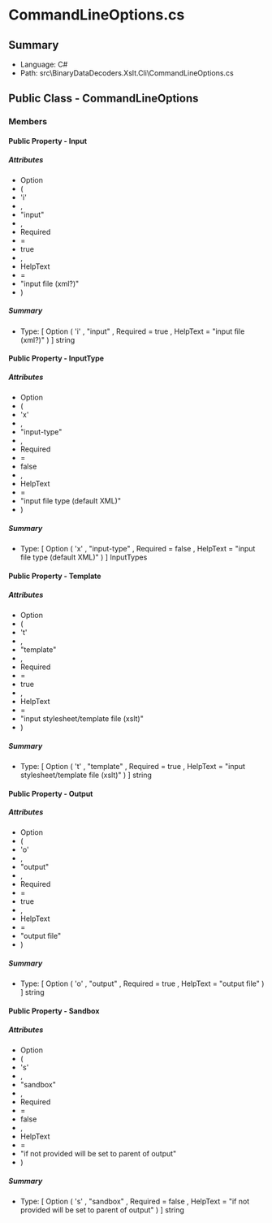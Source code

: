 ﻿# CommandLineOptions.cs

## Summary

* Language: C#
* Path: src\BinaryDataDecoders.Xslt.Cli\CommandLineOptions.cs

## Public Class - CommandLineOptions

### Members

#### Public Property - Input

##### Attributes

 - Option
 - (
 - 'i'
 - ,
 - "input"
 - ,
 - Required
 - =
 - true
 - ,
 - HelpText
 - =
 - "input file (xml?)"
 - )

##### Summary

 * Type: [ Option ( 'i' , "input" , Required = true , HelpText = "input file (xml?)" ) ] string 

#### Public Property - InputType

##### Attributes

 - Option
 - (
 - 'x'
 - ,
 - "input-type"
 - ,
 - Required
 - =
 - false
 - ,
 - HelpText
 - =
 - "input file type (default XML)"
 - )

##### Summary

 * Type: [ Option ( 'x' , "input-type" , Required = false , HelpText = "input file type (default XML)" ) ] InputTypes 

#### Public Property - Template

##### Attributes

 - Option
 - (
 - 't'
 - ,
 - "template"
 - ,
 - Required
 - =
 - true
 - ,
 - HelpText
 - =
 - "input stylesheet/template file (xslt)"
 - )

##### Summary

 * Type: [ Option ( 't' , "template" , Required = true , HelpText = "input stylesheet/template file (xslt)" ) ] string 

#### Public Property - Output

##### Attributes

 - Option
 - (
 - 'o'
 - ,
 - "output"
 - ,
 - Required
 - =
 - true
 - ,
 - HelpText
 - =
 - "output file"
 - )

##### Summary

 * Type: [ Option ( 'o' , "output" , Required = true , HelpText = "output file" ) ] string 

#### Public Property - Sandbox

##### Attributes

 - Option
 - (
 - 's'
 - ,
 - "sandbox"
 - ,
 - Required
 - =
 - false
 - ,
 - HelpText
 - =
 - "if not provided will be set to parent of output"
 - )

##### Summary

 * Type: [ Option ( 's' , "sandbox" , Required = false , HelpText = "if not provided will be set to parent of output" ) ] string 

